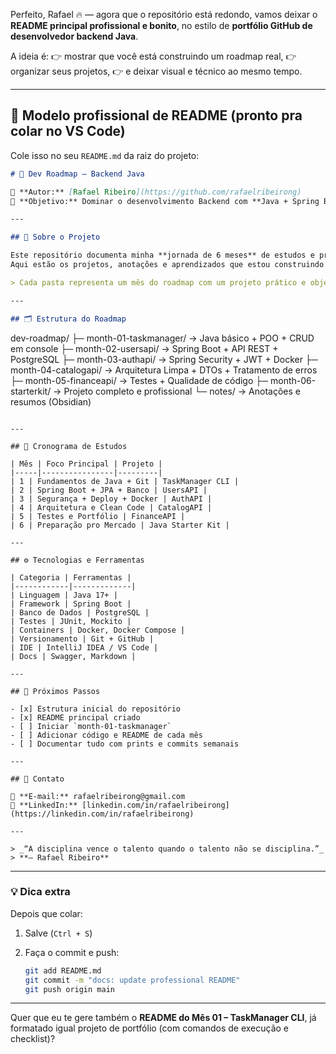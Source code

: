 Perfeito, Rafael 🔥 — agora que o repositório está redondo, vamos deixar o **README principal profissional e bonito**, no estilo de **portfólio GitHub de desenvolvedor backend Java**.

A ideia é:
👉 mostrar que você está construindo um roadmap real,
👉 organizar seus projetos,
👉 e deixar visual e técnico ao mesmo tempo.

---

## 💎 **Modelo profissional de README (pronto pra colar no VS Code)**

Cole isso no seu `README.md` da raiz do projeto:

```markdown
# 🚀 Dev Roadmap – Backend Java

📘 **Autor:** [Rafael Ribeiro](https://github.com/rafaelribeirong)  
🎯 **Objetivo:** Dominar o desenvolvimento Backend com **Java + Spring Boot**, criando projetos práticos e publicando tudo no GitHub.

---

## 🧠 Sobre o Projeto

Este repositório documenta minha **jornada de 6 meses** de estudos e prática para me tornar **Desenvolvedor Backend Java**.  
Aqui estão os projetos, anotações e aprendizados que estou construindo passo a passo.

> Cada pasta representa um mês do roadmap com um projeto prático e objetivos específicos.

---

## 🗂️ Estrutura do Roadmap

```

dev-roadmap/
├─ month-01-taskmanager/    → Java básico + POO + CRUD em console
├─ month-02-usersapi/       → Spring Boot + API REST + PostgreSQL
├─ month-03-authapi/        → Spring Security + JWT + Docker
├─ month-04-catalogapi/     → Arquitetura Limpa + DTOs + Tratamento de erros
├─ month-05-financeapi/     → Testes + Qualidade de código
├─ month-06-starterkit/     → Projeto completo e profissional
└─ notes/                   → Anotações e resumos (Obsidian)

```

---

## 📆 Cronograma de Estudos

| Mês | Foco Principal | Projeto |
|-----|----------------|---------|
| 1 | Fundamentos de Java + Git | TaskManager CLI |
| 2 | Spring Boot + JPA + Banco | UsersAPI |
| 3 | Segurança + Deploy + Docker | AuthAPI |
| 4 | Arquitetura e Clean Code | CatalogAPI |
| 5 | Testes e Portfólio | FinanceAPI |
| 6 | Preparação pro Mercado | Java Starter Kit |

---

## ⚙️ Tecnologias e Ferramentas

| Categoria | Ferramentas |
|------------|-------------|
| Linguagem | Java 17+ |
| Framework | Spring Boot |
| Banco de Dados | PostgreSQL |
| Testes | JUnit, Mockito |
| Containers | Docker, Docker Compose |
| Versionamento | Git + GitHub |
| IDE | IntelliJ IDEA / VS Code |
| Docs | Swagger, Markdown |

---

## 🧩 Próximos Passos

- [x] Estrutura inicial do repositório  
- [x] README principal criado  
- [ ] Iniciar `month-01-taskmanager`  
- [ ] Adicionar código e README de cada mês  
- [ ] Documentar tudo com prints e commits semanais  

---

## 💬 Contato

📧 **E-mail:** rafaelribeirong@gmail.com  
💼 **LinkedIn:** [linkedin.com/in/rafaelribeirong](https://linkedin.com/in/rafaelribeirong)

---

> _“A disciplina vence o talento quando o talento não se disciplina.”_  
> **– Rafael Ribeiro**

```

---

### 💡 Dica extra

Depois que colar:

1. Salve (`Ctrl + S`)
2. Faça o commit e push:

   ```bash
   git add README.md
   git commit -m "docs: update professional README"
   git push origin main
   ```

---

Quer que eu te gere também o **README do Mês 01 – TaskManager CLI**, já formatado igual projeto de portfólio (com comandos de execução e checklist)?
